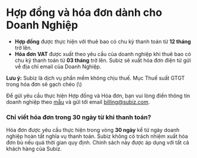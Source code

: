 # Hợp đồng và hóa đơn dành cho Doanh Nghiệp

* **Hợp đồng** được thực hiện với thuê bao có chu kỳ thanh toán từ **12 tháng** trở lên.
* **Hóa đơn** **VAT** được xuất theo yêu cầu của doanh nghiệp khi thuê bao có chu kỳ thanh toán từ **03 tháng** trở lên. Subiz sẽ xuất hóa đơn điện tử gửi về địa chỉ email của Doanh Nghiệp.

**Lưu ý:** Subiz là dịch vụ phần mềm không chịu thuế. Mục Thuế suất GTGT trong hóa đơn sẽ gạch chéo \(\\)

Để gửi yêu cầu thực hiện Hợp đồng và Hóa đơn, bạn vui lòng điền thông tin doanh nghiệp theo [mẫu](https://docs.subiz.com/wp-content/uploads/2017/12/Subiz_Th%C3%B4ng-tin-doanh-nghi%E1%BB%87p.doc) và gửi tới email [billing@subiz.com](mailto:billing@subiz.com).

### Chỉ viết hóa đơn trong 30 ngày từ khi thanh toán?

Hóa đơn được yêu cầu thực hiện trong vòng **30 ngày** kể từ ngày doanh nghiệp hoàn tất nghĩa vụ thanh toán. Subiz không có trách nhiệm xuất hóa đơn bù nếu quá thời gian quy định. Chính sách này được áp dụng với tất cả khách hàng của Subiz.







